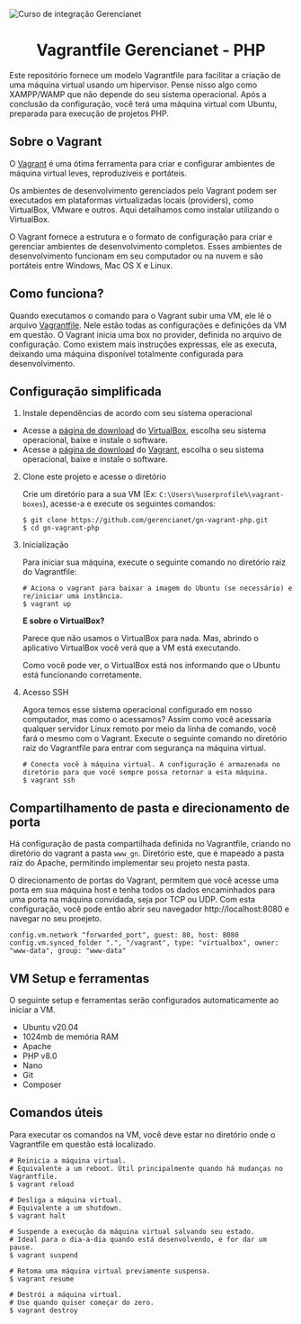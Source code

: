 ![Curso de integração Gerencianet](https://media-exp1.licdn.com/dms/image/C4D1BAQH9taNIaZyh_Q/company-background_10000/0/1603126623964?e=2159024400&v=beta&t=coQC_AK70vTYL3NdvbeIaeYts8nKumNHjvvIGCmq5XA)

<h1 align="center">Vagrantfile Gerencianet - PHP</h1>

Este repositório fornece um modelo Vagrantfile para facilitar a criação de uma máquina virtual usando um hipervisor. Pense nisso algo como XAMPP/WAMP que não depende do seu sistema operacional. Após a conclusão da configuração, você terá uma máquina virtual com Ubuntu, preparada para execução de projetos PHP.


## Sobre o Vagrant

O [Vagrant](https://www.vagrantup.com/) é uma ótima ferramenta para criar e configurar ambientes de máquina virtual leves, reproduzíveis e portáteis.

Os ambientes de desenvolvimento gerenciados pelo Vagrant podem ser executados em plataformas virtualizadas locais (providers), como VirtualBox, VMware e outros. Aqui detalhamos como instalar utilizando o VirtualBox.

O Vagrant fornece a estrutura e o formato de configuração para criar e gerenciar ambientes de desenvolvimento completos. Esses ambientes de desenvolvimento funcionam em seu computador ou na nuvem e são portáteis entre Windows, Mac OS X e Linux.

## Como funciona?
Quando executamos o comando para o Vagrant subir uma VM, ele lê o arquivo [Vagrantfile](https://www.vagrantup.com/docs/vagrantfile). Nele estão todas as configurações e definições da VM em questão. O Vagrant inicia uma box no provider, definida no arquivo de configuração. Como existem mais instruções expressas, ele as executa, deixando uma máquina disponível totalmente configurada para desenvolvimento.

## Configuração simplificada
1. Instale dependências de acordo com seu sistema operacional
    
* Acesse a [página de download](https://www.virtualbox.org/wiki/Downloads) do [VirtualBox](https://www.virtualbox.org/), escolha seu sistema operacional, baixe e instale o software.
* Acesse a [página de download](https://www.vagrantup.com/downloads) do [Vagrant](https://www.vagrantup.com/), escolha o seu sistema operacional, baixe e instale o software.

2. Clone este projeto e acesse o diretório

    Crie um diretório para a sua VM (Ex: ``C:\Users\%userprofile%\vagrant-boxes``), acesse-a e execute os seguintes comandos:
    
    ```
    $ git clone https://github.com/gerencianet/gn-vagrant-php.git
    $ cd gn-vagrant-php
    ```

3. Inicialização

    Para iniciar sua máquina, execute o seguinte comando no diretório raiz do Vagrantfile:

    ```
    # Aciona o vagrant para baixar a imagem do Ubuntu (se necessário) e re/iniciar uma instância.
    $ vagrant up
    ```
    
    **E sobre o VirtualBox?**

    Parece que não usamos o VirtualBox para nada. Mas, abrindo o aplicativo VirtualBox você verá que a VM está executando.

    Como você pode ver, o VirtualBox está nos informando que o Ubuntu está funcionando corretamente.

 4. Acesso SSH   

    Agora temos esse sistema operacional configurado em nosso computador, mas como o acessamos? Assim como você acessaria qualquer servidor Linux remoto por meio da linha de comando, você fará o mesmo com o Vagrant. Execute o seguinte comando no diretório raiz do Vagrantfile para entrar com segurança na máquina virtual.
   
    ```
    # Conecta você à máquina virtual. A configuração é armazenada no diretório para que você sempre possa retornar a esta máquina.
    $ vagrant ssh
    ```

## Compartilhamento de pasta e direcionamento de porta

Há configuração de pasta compartilhada definida no Vagrantfile, criando no diretório do vagrant a pasta ``www_gn``. Diretório este, que é mapeado a pasta raiz do Apache, permitindo implementar seu projeto nesta pasta.

O direcionamento de portas do Vagrant, permitem que você acesse uma porta em sua máquina host e tenha todos os dados encaminhados para uma porta na máquina convidada, seja por TCP ou UDP. Com esta configuração, você pode então abrir seu navegador http://localhost:8080 e navegar no seu proejeto.
``` 
config.vm.network "forwarded_port", guest: 80, host: 8080
config.vm.synced_folder ".", "/vagrant", type: "virtualbox", owner: "www-data", group: "www-data"
```

## VM Setup e ferramentas

O seguinte setup e ferramentas serão configurados automaticamente ao iniciar a VM.
* Ubuntu v20.04
* 1024mb de memória RAM
* Apache
* PHP v8.0
* Nano
* Git
* Composer

## Comandos úteis
Para executar os comandos na VM, você deve estar no diretório onde o Vagrantfile em questão está localizado.

```
# Reinicia a máquina virtual.
# Equivalente a um reboot. Útil principalmente quando há mudanças no Vagrantfile.
$ vagrant reload

# Desliga a máquina virtual.
# Equivalente a um shutdown.
$ vagrant halt

# Suspende a execução da máquina virtual salvando seu estado.
# Ideal para o dia-a-dia quando está desenvolvendo, e for dar um pause.
$ vagrant suspend

# Retoma uma máquina virtual previamente suspensa.
$ vagrant resume

# Destrói a máquina virtual. 
# Use quando quiser começar do zero.
$ vagrant destroy
```
